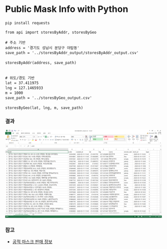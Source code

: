 # Public Mask Info with Python

```
pip install requests
```


```
from api import storesByAddr, storesByGeo

# 주소 기반
address = '경기도 성남시 분당구 야탑동'
save_path = '../storesByAddr_output/storesByAddr_output.csv'

storesByAddr(address, save_path)


# 위도/경도 기반
lat = 37.411975
lng = 127.1465933
m = 1000
save_path = '../storesByGeo_output.csv'

storesByGeo(lat, lng, m, save_path)
```

### 결과
![](https://github.com/jamjam0109/public_mask_info/blob/master/sample_image/output.png)


### 참고
- [공적 마스크 판매 정보](https://www.data.go.kr/dataset/15043025/openapi.do)
